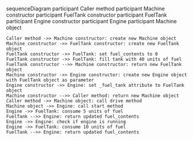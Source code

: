 sequenceDiagram
    participant Caller method
    participant Machine constructor
    participant FuelTank constructor
    participant FuelTank
    participant Engine constructor
    participant Engine
    participant Machine object

    Caller method ->> Machine constructor: create new Machine object
    Machine constructor ->> FuelTank constructor: create new FuelTank object
    FuelTank constructor ->> FuelTank: set fuel_contents to 0
    FuelTank constructor ->> FuelTank: fill tank with 40 units of fuel
    FuelTank constructor -->> Machine constructor: return new FuelTank object
    Machine constructor ->> Engine constructor: create new Engine object with FuelTank object as parameter
    Engine constructor ->> Engine: set _fuel_tank attribute to FuelTank object
    Machine constructor -->> Caller method: return new Machine object
    Caller method ->> Machine object: call drive method
    Machine object ->> Engine: call start method
    Engine ->> FuelTank: consume 5 units of fuel
    FuelTank -->> Engine: return updated fuel_contents
    Engine ->> Engine: check if engine is running
    Engine ->> FuelTank: consume 10 units of fuel
    FuelTank -->> Engine: return updated fuel_contents
